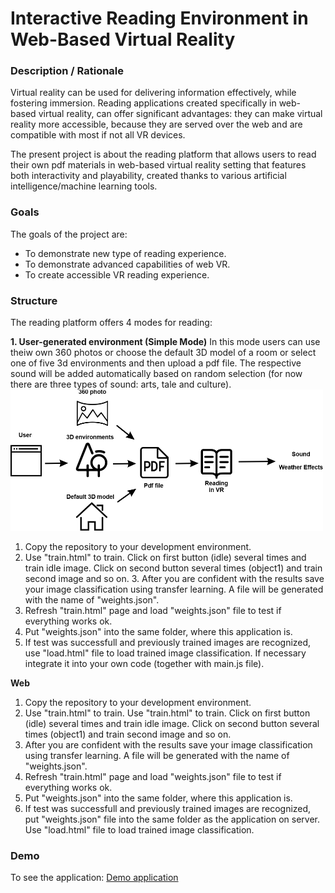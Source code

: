 # Interactive Reading Environment in Web-Based Virtual Reality

### **Description / Rationale**
Virtual reality can be used for delivering information effectively, while fostering immersion. Reading applications created specifically in web-based virtual reality, can offer significant advantages: they can make virtual reality more accessible, because they are served over the web and are compatible with most if not all VR devices. 

The present project is about the reading platform that allows users to read their own pdf materials in web-based virtual reality setting that features both interactivity and playability, created thanks to various artificial intelligence/machine learning tools. 

### **Goals**
The goals of the project are: 
* To demonstrate new type of reading experience. 
* To demonstrate advanced capabilities of web VR.
* To create accessible VR reading experience.

### **Structure**
The reading platform offers 4 modes for reading: 

**1. User-generated environment (Simple Mode)** 
In this mode users can use theiw own 360 photos or choose the default 3D model of a room or select one of five 3d environments and then upload a pdf file. The respective sound will be added automatically based on random selection (for now there are three types of sound: arts, tale and culture).
<img src="assets/mode1.png" width="500">


1. Copy the repository to your development environment.
2. Use "train.html" to train. Click on first button (idle) several times and train idle image. Click on second button several times (object1) and train second image and so on. 3. After you are confident with the results save your image classification using transfer learning. A file will be generated with the name of "weights.json".
4. Refresh "train.html" page and load "weights.json" file to test if everything works ok.  
5. Put "weights.json" into the same folder, where this application is.
6. If test was successfull and previously trained images are recognized, use "load.html" file to load trained image classification. If necessary integrate it into your own code (together with main.js file).

**Web**
1. Copy the repository to your development environment.
2. Use "train.html" to train. Use "train.html" to train. Click on first button (idle) several times and train idle image. Click on second button several times (object1) and train second image and so on. 
3. After you are confident with the results save your image classification using transfer learning. A file will be generated with the name of "weights.json".
4. Refresh "train.html" page and load "weights.json" file to test if everything works ok.  
5. Put "weights.json" into the same folder, where this application is.
6. If test was successfull and previously trained images are recognized, put "weights.json" file into the same folder as the application on server. Use "load.html" file to load trained image classification.

### **Demo**
To see the application: [Demo application](https://transferlearning.glitch.me/train.html)
